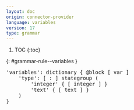 ```yaml
---
layout: doc
origin: connector-provider
language: variables
version: 17
type: grammar
---
```


1. TOC
{:toc}


{: #grammar-rule--variables }
<div class="language-js highlighter-rouge">
<div class="highlight">
<pre class="highlight language-js code-custom">
'<span class="token string">variables</span>': dictionary { @block [ <span class="token operator">var</span> ]
	'<span class="token string">type</span>': [ <span class="token operator">:</span> ] stategroup (
		'<span class="token string">integer</span>' { [ <span class="token operator">integer</span> ] }
		'<span class="token string">text</span>' { [ <span class="token operator">text</span> ] }
	)
}
</pre>
</div>
</div>
